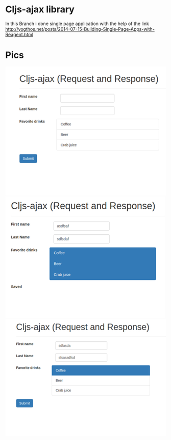 # Cljs-ajax library

In this Branch i done single page application with the help of the link
http://yogthos.net/posts/2014-07-15-Building-Single-Page-Apps-with-Reagent.html

# Pics
![alt text](pics/1.png)
![alt text](pics/2.png)
![alt text](pics/3.png)
